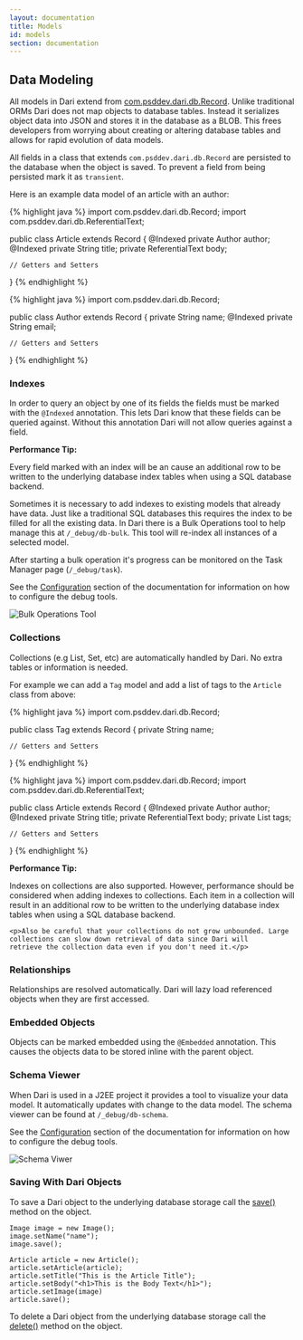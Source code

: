 ```yaml
---
layout: documentation
title: Models
id: models
section: documentation
---
```


## Data Modeling

All models in Dari extend from
[com.psddev.dari.db.Record](javadocs/index.html?com/psddev/dari/db/Record.html).
Unlike traditional ORMs Dari does not map objects to database tables. Instead it
serializes object data into JSON and stores it in the database as a BLOB. This
frees developers from worrying about creating or altering database tables and
allows for rapid evolution of data models.

All fields in a class that extends `com.psddev.dari.db.Record` are
persisted to the database when the object is saved. To prevent a field
from being persisted mark it as `transient`.

Here is an example data model of an article with an author:

{% highlight java %}
import com.psddev.dari.db.Record;
import com.psddev.dari.db.ReferentialText;

public class Article extends Record {
    @Indexed private Author author;
    @Indexed private String title;
    private ReferentialText body;

    // Getters and Setters
}
{% endhighlight %}

{% highlight java %}
import com.psddev.dari.db.Record;

public class Author extends Record {
    private String name;
    @Indexed private String email;

    // Getters and Setters
}
{% endhighlight %}

### Indexes

In order to query an object by one of its fields the fields must be marked
with the `@Indexed` annotation.  This lets Dari know that these fields can be
queried against. Without this annotation Dari will not allow queries against a field.

<div class="alert alert-block">
    <strong>Performance Tip:</strong>
    <p>Every field marked with an index will be an cause an additional
    row to be written to the underlying database index tables when using 
    a SQL database backend.</p>
</div>

Sometimes it is necessary to add indexes to existing models that already
have data. Just like a traditional SQL databases this requires the
index to be filled for all the existing data. In Dari there is a Bulk
Operations tool to help manage this at `/_debug/db-bulk`. This tool will
re-index all instances of a selected model.

After starting a bulk operation it's progress can be monitored on the
Task Manager page (`/_debug/task`).

See the [Configuration](configuration.html#debug-tools) section of the documentation for information on
how to configure the debug tools.

![Bulk Operations Tool](img/bulk-operations.png)

### Collections

Collections (e.g List, Set, etc) are automatically handled by Dari. No
extra tables or information is needed.

For example we can add a `Tag` model and add a list of tags to the
`Article` class from above:

{% highlight java %}
import com.psddev.dari.db.Record;

public class Tag extends Record {
    private String name;

    // Getters and Setters
}
{% endhighlight %}

{% highlight java %}
import com.psddev.dari.db.Record;
import com.psddev.dari.db.ReferentialText;

public class Article extends Record {
    @Indexed private Author author;
    @Indexed private String title;
    private ReferentialText body;
    private List<Tag> tags;

    // Getters and Setters
}
{% endhighlight %}

<div class="alert alert-block">
    <strong>Performance Tip:</strong>
    <p>Indexes on collections are also supported. However, performance should be
    considered when adding indexes to collections. Each item in a
    collection will result in an additional row to be written to the underlying database
    index tables when using a SQL database backend.</p>

    <p>Also be careful that your collections do not grow unbounded. Large
    collections can slow down retrieval of data since Dari will
    retrieve the collection data even if you don't need it.</p>
</div>

### Relationships

Relationships are resolved automatically. Dari will lazy load referenced
objects when they are first accessed.

### Embedded Objects

Objects can be marked embedded using the `@Embedded` annotation. This
causes the objects data to be stored inline with the parent object.

### Schema Viewer

When Dari is used in a J2EE project it provides a tool to visualize your data
model. It automatically updates with change to the data model. The
schema viewer can be found at `/_debug/db-schema`.

See the [Configuration](configuration.html#debug-tools) section of the documentation for information on
how to configure the debug tools.

![Schema Viwer](img/schema.png)

### Saving With Dari Objects

To save a Dari object to the underlying database storage call the
[save()](javadocs/com/psddev/dari/db/Record.html#save%28%29) method on the object.

    Image image = new Image();
    image.setName("name");
    image.save();

    Article article = new Article();
    article.setArticle(article);
    article.setTitle("This is the Article Title");
    article.setBody("<h1>This is the Body Text</h1>");
    article.setImage(image)
    article.save();

To delete a Dari object from the underlying database storage call the
[delete()](javadocs/com/psddev/dari/db/Record.html#delete%28%29) method on the object.


